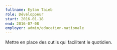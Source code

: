 ```yaml
---
fullname: Eytan Taieb
role: Développeur
start: 2016-01-18
end: 2016-07-08
employer: admin/education-nationale
---
```


Mettre en place des outils qui facilitent le quotidien.
